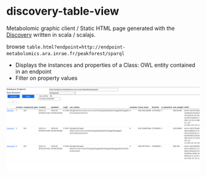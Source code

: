 # discovery-table-view

Metabolomic graphic client / Static HTML page generated with the [Discovery](https://github.com/p2m2/Discovery) written in scala / scalajs.

browse `table.html?endpoint=http://endpoint-metabolomics.ara.inrae.fr/peakforest/sparql`

- Displays the instances and properties of a Class: OWL entity contained in an endpoint
- Filter on property values

![](img/discovery-table-view-screenshot.png?raw=true)
